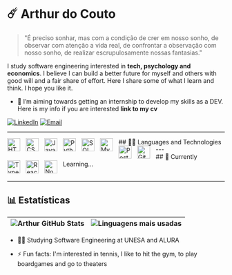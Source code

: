 # ☄️ Arthur do Couto
> "É preciso sonhar, mas com a condição de crer em nosso sonho, de observar com atenção a vida real, de confrontar a observação com nosso sonho, de realizar escrupulosamente nossas fantasias."

I study software engineering interested in **tech, psychology and economics**. I believe I can build a better future for myself and others with good will and a fair share of effort. 
Here I share some of what I learn and think. I hope you like it.

- 🔭 I’m aiming towards getting an internship to develop my skills as a DEV. Here is my info if you are interested **link to my cv**

[![LinkedIn](https://img.shields.io/badge/-LinkedIn-0A66C2?style=for-the-badge&logo=linkedin&logoColor=white)](https://www.linkedin.com/in/arthurdocouto/)
[![Email](https://img.shields.io/badge/-Email-D14836?style=for-the-badge&logo=gmail&logoColor=white)](mailto:arthurdcdp@gmail.com)

---
<div>
## 🐱‍💻 Languages and Technologies
<img align="left" alt="HTML" title="HTML" width="30px" style="padding-right: 10px;" src="https://cdn.jsdelivr.net/gh/devicons/devicon@latest/icons/html5/html5-original.svg" />
<img align="left" alt="CSS" title="CSS" width="30px" style="padding-right: 10px;" src="https://cdn.jsdelivr.net/gh/devicons/devicon@latest/icons/css3/css3-original.svg" />
<img align="left" alt="JavaScript" title="JavaScript" width="30px" style="padding-right: 10px;" src="https://cdn.jsdelivr.net/gh/devicons/devicon@latest/icons/javascript/javascript-original.svg" />
<img align="left" alt="Python" title="Python" width="30px" style="padding-right: 10px;" src="https://cdn.jsdelivr.net/gh/devicons/devicon@latest/icons/python/python-original.svg" />
<img align="left" alt="SQL" title="SQL" width="30px" style="padding-right: 10px;" src="https://cdn.jsdelivr.net/gh/devicons/devicon@latest/icons/azuresqldatabase/azuresqldatabase-original.svg" />
<img align="left" alt="MySQL" title="MySQL" width="30px" style="padding-right: 10px;" src="https://cdn.jsdelivr.net/gh/devicons/devicon@latest/icons/mysql/mysql-original.svg" />
<img align="left" alt="PostgreSQL" title="PostgreSQL" width="30px" style="padding-right: 10px;" src="https://cdn.jsdelivr.net/gh/devicons/devicon@latest/icons/postgresql/postgresql-original.svg" />
<img align="left" alt="Git" title="Git" width="30px" style="padding-right: 10px;" src="https://cdn.jsdelivr.net/gh/devicons/devicon@latest/icons/git/git-original.svg" />
</div>
---
<div>
## 🌱 Currently Learning...
<img align="left" alt="TypeScript" title="TypeScript" width="30px" style="padding-right: 10px;" src="https://cdn.jsdelivr.net/gh/devicons/devicon@latest/icons/typescript/typescript-original.svg" />
<img align="left" alt="React" title="React" width="30px" style="padding-right: 10px;" src="https://cdn.jsdelivr.net/gh/devicons/devicon@latest/icons/react/react-original.svg" />
<img align="left" alt="Node.js" title="Node.js" width="30px" style="padding-right: 10px;" src="https://cdn.jsdelivr.net/gh/devicons/devicon@latest/icons/nodejs/nodejs-original.svg" />
</div>

<br/>

---
## 📊 Estatísticas
| ![Arthur GitHub Stats](https://github-readme-stats.vercel.app/api?username=Arthur-Couto&show_icons=true&theme=tokyonight&include_all_commits=true&locale=pt-br) | ![Linguagens mais usadas](https://github-readme-stats.vercel.app/api/top-langs/?username=Arthur-Couto&theme=tokyonight&layout=compact&custom_title=Tecnologias&langs_count=9) |
| --- | --- |


- 👨‍🎓 Studying Software Engineering at UNESA and ALURA
<!-- - 📚 About my reads **link to a blog repository** -->
- ⚡ Fun facts: I'm interested in tennis, I like to hit the gym, to play boardgames and go to theaters
